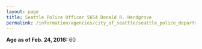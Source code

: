 ```yaml
---
layout: page
title: Seattle Police Officer 5654 Donald R. Hardgrove
permalink: /information/agencies/city_of_seattle/seattle_police_department/copbook/5654/
---
```


**Age as of Feb. 24, 2016:** 60
